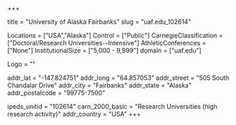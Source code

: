 
+++

title = "University of Alaska Fairbanks"
slug = "uaf.edu_102614"

Locations = ["USA","Alaska"]
Control = ["Public"]
CarnegieClassification = ["Doctoral/Research Universities--Intensive"]
AthleticConferences = ["None"]
InstitutionalSize = ["5,000 - 9,999"]
domain = ["uaf.edu"]

Logo = ""

addr_lat = "-147.824751"
addr_long = "64.857053"
addr_street = "505 South Chandalar Drive"
addr_city = "Fairbanks"
addr_state = "Alaska"
addr_postalcode = "99775-7500"

ipeds_unitid = "102614"
carn_2000_basic = "Research Universities (high research activity)"
addr_country = "USA"
+++
    
